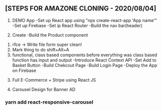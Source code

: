 ## [STEPS FOR AMAZONE CLONING - 2020/08/04]
1. DEMO App
-Set up React app using
"npx create-react-app 'App name'"
-Set up Firebase
-Set ip React Router
-Build the nav bar(header)

2. Create
-Build the Product component
1) rfce -> Write file form super clean!
2) Mark thing to do shift+Alt+A
3) functional, class based components
before everything was class based
function has input and output
-Introduce React Context API
-Set Add to Basket Button
-Build Chekcout Page
-Build Login Page
-Deploy the App on Firebase

3. Full E-Commerce + Stripe using React JS

4. Carousel Design for Banner AD
### yarn add react-responsive-carousel

